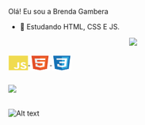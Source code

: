 Olá! Eu sou a Brenda Gambera
- 🌱 Estudando HTML, CSS E JS.




<div align="center">
  <a href="https://github.com/bregambera">
  <img height="145em" src="https://github-readme-stats.vercel.app/api?username=bregambera&show_icons=true&theme=dark&include_all_commits=true&count_private=true"/>
</div>
<div style="display: inline_block"><br>
  <img align="center" alt="bre-Js" height="30" width="40" src="https://raw.githubusercontent.com/devicons/devicon/master/icons/javascript/javascript-plain.svg">
  <img align="center" alt="bre-HTML" height="30" width="40" src="https://raw.githubusercontent.com/devicons/devicon/master/icons/html5/html5-original.svg">
  <img align="center" alt="bre-CSS" height="30" width="40" src="https://raw.githubusercontent.com/devicons/devicon/master/icons/css3/css3-original.svg">
</div>
  
  
  
  ##
  
  
  
  <div> 
 
  <a href="https://www.linkedin.com/in/brenda-gambera-862122210/" target="_blank"><img src="https://img.shields.io/badge/-LinkedIn-%230077B5?style=for-the-badge&logo=linkedin&logoColor=white" target="_blank"></a> 
 </div>
  
 ## 
  

![Alt text](https://spotify-recently-played-readme.vercel.app/api?user=brendagmbr&unique={true|1|on|yes})
  
  
  
  
  
  
